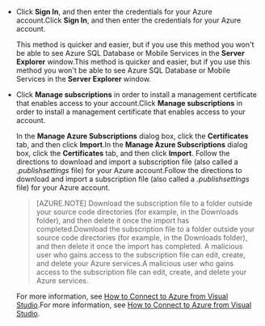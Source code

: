 
* <span data-ttu-id="c3a50-101">Click **Sign In**, and then enter the credentials for your Azure account.</span><span class="sxs-lookup"><span data-stu-id="c3a50-101">Click **Sign In**, and then enter the credentials for your Azure account.</span></span>
  
  <span data-ttu-id="c3a50-102">This method is quicker and easier, but if you use this method you won't be able to see Azure SQL Database or Mobile Services in the **Server Explorer** window.</span><span class="sxs-lookup"><span data-stu-id="c3a50-102">This method is quicker and easier, but if you use this method you won't be able to see Azure SQL Database or Mobile Services in the **Server Explorer** window.</span></span>
* <span data-ttu-id="c3a50-103">Click **Manage subscriptions** in order to install a management certificate that enables access to your account.</span><span class="sxs-lookup"><span data-stu-id="c3a50-103">Click **Manage subscriptions** in order to install a management certificate that enables access to your account.</span></span>
  
  <span data-ttu-id="c3a50-104">In the **Manage Azure Subscriptions** dialog box, click the **Certificates** tab, and then click **Import**.</span><span class="sxs-lookup"><span data-stu-id="c3a50-104">In the **Manage Azure Subscriptions** dialog box, click the **Certificates** tab, and then click **Import**.</span></span> <span data-ttu-id="c3a50-105">Follow the directions to download and import a subscription file (also called a *.publishsettings* file) for your Azure account.</span><span class="sxs-lookup"><span data-stu-id="c3a50-105">Follow the directions to download and import a subscription file (also called a *.publishsettings* file) for your Azure account.</span></span>

     > [AZURE.NOTE] <span data-ttu-id="c3a50-106">Download the subscription file to a folder outside your source code directories (for example, in the Downloads folder), and then delete it once the import has completed.</span><span class="sxs-lookup"><span data-stu-id="c3a50-106">Download the subscription file to a folder outside your source code directories (for example, in the Downloads folder), and then delete it once the import has completed.</span></span> <span data-ttu-id="c3a50-107">A malicious user who gains access to the subscription file can edit, create, and delete your Azure services.</span><span class="sxs-lookup"><span data-stu-id="c3a50-107">A malicious user who gains access to the subscription file can edit, create, and delete your Azure services.</span></span>

   <span data-ttu-id="c3a50-108">For more information, see [How to Connect to Azure from Visual Studio](http://go.microsoft.com/fwlink/?LinkId=324796).</span><span class="sxs-lookup"><span data-stu-id="c3a50-108">For more information, see [How to Connect to Azure from Visual Studio](http://go.microsoft.com/fwlink/?LinkId=324796).</span></span>

